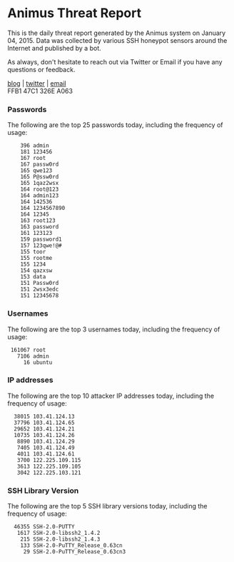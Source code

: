 # Animus Threat Report

This is the daily threat report generated by the Animus system on January 04, 2015. Data was collected by various SSH honeypot sensors around the Internet and published by a bot.  

As always, don't hesitate to reach out via Twitter or Email if you have any questions or feedback.  

[blog](http://morris.guru) | [twitter](https://twitter.com/andrew___morris) | [email](mailto:andrew@morris.guru)  
FFB1 47C1 326E A063  
### Passwords
The following are the top 25 passwords today, including the frequency of usage:
```
    396 admin
    181 123456
    167 root
    167 passw0rd
    165 qwe123
    165 P@ssw0rd
    165 1qaz2wsx
    164 root@123
    164 admin123
    164 142536
    164 1234567890
    164 12345
    163 root123
    163 password
    161 123123
    159 password1
    157 123qwe!@#
    155 toor
    155 rootme
    155 1234
    154 qazxsw
    153 data
    151 Passw0rd
    151 2wsx3edc
    151 12345678
```

### Usernames
The following are the top 3 usernames today, including the frequency of usage:
```
 161067 root
   7106 admin
     16 ubuntu
```

### IP addresses
The following are the top 10 attacker IP addresses today, including the frequency of usage:
```
  38015 103.41.124.13
  37796 103.41.124.65
  29652 103.41.124.21
  10735 103.41.124.26
   8890 103.41.124.29
   7405 103.41.124.49
   4011 103.41.124.61
   3700 122.225.109.115
   3613 122.225.109.105
   3042 122.225.103.121
```

### SSH Library Version
The following are the top 5 SSH library versions today, including the frequency of usage:
```
  46355 SSH-2.0-PUTTY
   1617 SSH-2.0-libssh2_1.4.2
    215 SSH-2.0-libssh2_1.4.3
    133 SSH-2.0-PuTTY_Release_0.63cn
     29 SSH-2.0-PuTTY_Release_0.63cn3
```
